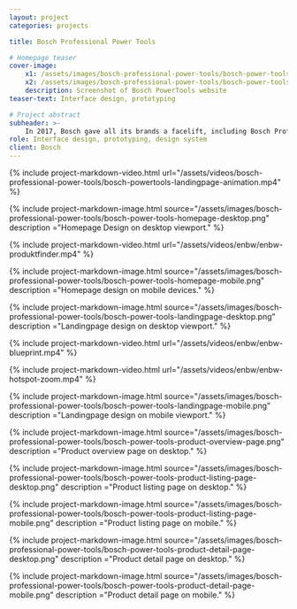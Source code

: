 ```yaml
---
layout: project
categories: projects

title: Bosch Professional Power Tools 

# Homepage teaser
cover-image:
    x1: /assets/images/bosch-professional-power-tools/bosch-power-tools-cover@1x.jpg
    x2: /assets/images/bosch-professional-power-tools/bosch-power-tools-cover@2x.jpg
    description: Screenshot of Bosch PowerTools website
teaser-text: Interface design, prototyping

# Project abstract
subheader: >-
    In 2017, Bosch gave all its brands a facelift, including Bosch Professional Power Tools, which equips professional craftsmen and construction workers. As part of this rebranding, the Power Tools website and online shop were completely redesigned and optimized. Our concept helps craftsmen looking for new power tools and matching accessories with a clearer navigation and a quick product and accessory finder. In contrast to an online shop aimed at private consumers, the Bosch Professional shop focuses on product information, comparisons and bulk buyers.
role: Interface design, prototyping, design system
client: Bosch
---
```


{% include project-markdown-video.html url="/assets/videos/bosch-professional-power-tools/bosch-powertools-landingpage-animation.mp4" %}

{% include project-markdown-image.html source="/assets/images/bosch-professional-power-tools/bosch-power-tools-homepage-desktop.png" description ="Homepage Design on desktop viewport." %}

{% include project-markdown-video.html url="/assets/videos/enbw/enbw-produktfinder.mp4" %}

{% include project-markdown-image.html source="/assets/images/bosch-professional-power-tools/bosch-power-tools-homepage-mobile.png" description ="Homepage design on mobile devices." %}

{% include project-markdown-image.html source="/assets/images/bosch-professional-power-tools/bosch-power-tools-landingpage-desktop.png" description ="Landingpage design on desktop viewport." %}

{% include project-markdown-video.html url="/assets/videos/enbw/enbw-blueprint.mp4" %}

{% include project-markdown-video.html url="/assets/videos/enbw/enbw-hotspot-zoom.mp4" %}

{% include project-markdown-image.html source="/assets/images/bosch-professional-power-tools/bosch-power-tools-landingpage-mobile.png" description ="Landingpage design on mobile viewport." %}

{% include project-markdown-image.html source="/assets/images/bosch-professional-power-tools/bosch-power-tools-product-overview-page.png" description ="Product overview page on desktop." %}

{% include project-markdown-image.html source="/assets/images/bosch-professional-power-tools/bosch-power-tools-product-listing-page-desktop.png" description ="Product listing page on desktop." %}

{% include project-markdown-image.html source="/assets/images/bosch-professional-power-tools/bosch-power-tools-product-listing-page-mobile.png" description ="Product listing page on mobile." %}

{% include project-markdown-image.html source="/assets/images/bosch-professional-power-tools/bosch-power-tools-product-detail-page-desktop.png" description ="Product detail page on desktop." %}

{% include project-markdown-image.html source="/assets/images/bosch-professional-power-tools/bosch-power-tools-product-detail-page-mobile.png" description ="Product detail page on mobile." %}